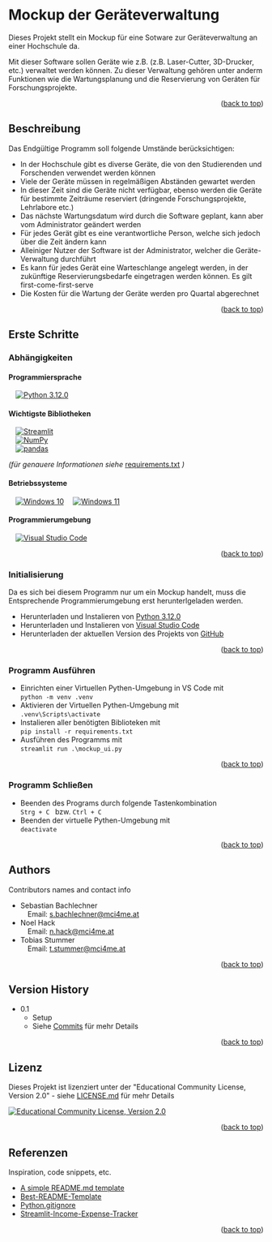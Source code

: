 <a name="readme-top"></a>
# Mockup der Geräteverwaltung

Dieses Projekt stellt ein Mockup für eine Sotware zur Geräteverwaltung an einer Hochschule da.

Mit dieser Software sollen Geräte wie z.B. (z.B. Laser-Cutter, 3D-Drucker, etc.) verwaltet werden können.
Zu dieser Verwaltung gehören unter anderm Funktionen wie die Wartungsplanung und die Reservierung von Geráten für Forschungsprojekte.

<p align="right">(<a href="#readme-top">back to top</a>)</p>

## Beschreibung

Das Endgültige Programm soll folgende Umstände berücksichtigen:
* In der Hochschule gibt es diverse Geräte, die von den Studierenden und Forschenden verwendet werden können
* Viele der Geräte müssen in regelmäßigen Abständen gewartet werden
* In dieser Zeit sind die Geräte nicht verfügbar, ebenso werden die Geräte für bestimmte Zeiträume reserviert (dringende Forschungsprojekte, Lehrlabore etc.)
* Das nächste Wartungsdatum wird durch die Software geplant, kann aber vom Administrator geändert werden
* Für jedes Gerät gibt es eine verantwortliche Person, welche sich jedoch über die Zeit ändern kann
* Alleiniger Nutzer der Software ist der Administrator, welcher die Geräte-Verwaltung durchführt
* Es kann für jedes Gerät eine Warteschlange angelegt werden, in der zukünftige Reservierungsbedarfe eingetragen werden können. Es gilt first-come-first-serve
* Die Kosten für die Wartung der Geräte werden pro Quartal abgerechnet

<p align="right">(<a href="#readme-top">back to top</a>)</p>

## Erste Schritte

### Abhängigkeiten

#### Programmiersprache

&emsp;[![Python 3.12.0][Python]][Python-url] 

#### Wichtigste Bibliotheken

&emsp;[![Streamlit][Streamlit]][Streamlit-url]  
&emsp;[![NumPy][NumPy]][NumPy-url]  
&emsp;[![pandas][pandas]][pandas-url]

*(für genauere Informationen siehe* [requirements.txt](requirements.txt) *)*

#### Betriebssysteme

&emsp;[![Windows 10][Windows_10]][Windows_10-url]
&emsp;[![Windows 11][Windows_11]][Windows_11-url]

#### Programmierumgebung

&emsp;[![Visual Studio Code][VS_Code]][VS_Code-url]

<p align="right">(<a href="#readme-top">back to top</a>)</p>

### Initialisierung

Da es sich bei diesem Programm nur um ein Mockup handelt, muss die Entsprechende Programmierumgebung erst herunterlgeladen werden.
* Herunterladen und Instalieren von [Python 3.12.0](https://www.python.org/downloads/windows/)
* Herunterladen und Instalieren von [Visual Studio Code](https://code.visualstudio.com)
* Herunterladen der aktuellen Version des Projekts von [GitHub](https://github.com/STTOMCI/UI_Geraeteverwaltung)

<p align="right">(<a href="#readme-top">back to top</a>)</p>

### Programm Ausführen

* Einrichten einer Virtuellen Pythen-Umgebung in VS Code mit  
```python -m venv .venv```
* Aktivieren der Virtuellen Pythen-Umgebung mit  
```.venv\Scripts\activate```
* Instalieren aller benötigten Biblioteken mit  
```pip install -r requirements.txt```
* Ausführen des Programms mit  
```streamlit run .\mockup_ui.py```

<p align="right">(<a href="#readme-top">back to top</a>)</p>

### Programm Schließen

* Beenden des Programs durch folgende Tastenkombination    
```Strg + C ``` bzw. ```Ctrl + C ```
* Beenden der virtuelle Pythen-Umgebung mit    
```deactivate ```

<p align="right">(<a href="#readme-top">back to top</a>)</p>

## Authors

Contributors names and contact info

* Sebastian Bachlechner    
&emsp;Email: <s.bachlechner@mci4me.at>
* Noel Hack    
&emsp;Email: <n.hack@mci4me.at>
* Tobias Stummer    
&emsp;Email: <t.stummer@mci4me.at>

<p align="right">(<a href="#readme-top">back to top</a>)</p>

## Version History

* 0.1
    * Setup
    * Siehe [Commits](github.com/CuzImKaviar/Case_Study/commits/main/) für mehr Details

<p align="right">(<a href="#readme-top">back to top</a>)</p>

## Lizenz

Dieses Projekt ist lizenziert unter der "Educational Community License, Version 2.0" - siehe [LICENSE.md](LICENSE.md) für mehr Details

[![Educational Community License, Version 2.0][ECL_V2]][ECL_V2-url]

<p align="right">(<a href="#readme-top">back to top</a>)</p>

## Referenzen

Inspiration, code snippets, etc.
* [A simple README.md template](https://gist.github.com/DomPizzie/7a5ff55ffa9081f2de27c315f5018afc)
* [Best-README-Template](https://github.com/othneildrew/Best-README-Template)
* [Python.gitignore](https://github.com/github/gitignore/blob/main/Python.gitignore)
* [Streamlit-Income-Expense-Tracker](https://github.com/Sven-Bo/streamlit-income-expense-tracker)

<p align="right">(<a href="#readme-top">back to top</a>)</p>

<!-- MARKDOWN LINKS & IMAGES -->
<!-- https://www.markdownguide.org/basic-syntax/#reference-style-links -->
[Python]: https://img.shields.io/badge/python_3.12.0-FFD43B?style=for-the-badge&logo=python&logoColor=306998
[Python-url]: https://www.python.org
[Streamlit]: https://img.shields.io/badge/Streamlit-FF4B4B?style=for-the-badge&logo=streamlit&logoColor=FFFFFF
[Streamlit-url]: https://streamlit.io
[NumPy]: https://img.shields.io/badge/NumPy-013243?style=for-the-badge&logo=numpy&logoColor=FFFFFF
[NumPy-url]: https://numpy.org
[pandas]: https://img.shields.io/badge/pandas-150458?style=for-the-badge&logo=pandas&logoColor=FFFFFF
[pandas-url]: https://pandas.pydata.org
[Windows_10]: https://img.shields.io/badge/Windows%2010-357EC7?style=for-the-badge&logo=windows10
[Windows_10-url]: https://www.microsoft.com/de-de/software-download/windows10%20
[Windows_11]: https://img.shields.io/badge/Windows%2011-357EC7?style=for-the-badge&logo=windows11
[Windows_11-url]: https://www.microsoft.com/de-de/software-download/windows11
[VS_Code]: https://img.shields.io/badge/Visual%20Studio%20Code-444444?style=for-the-badge&logo=visualstudiocode&logoColor=007ACC
[VS_Code-url]: https://code.visualstudio.com
[ECL_V2]: https://img.shields.io/badge/Educational%20Community%20License,%20Version%202.0-414042?style=for-the-badge&logo=opensourceinitiative&logoColor=3DA639
[ECL_V2-url]: https://opensource.org/license/ecl-2-0/
